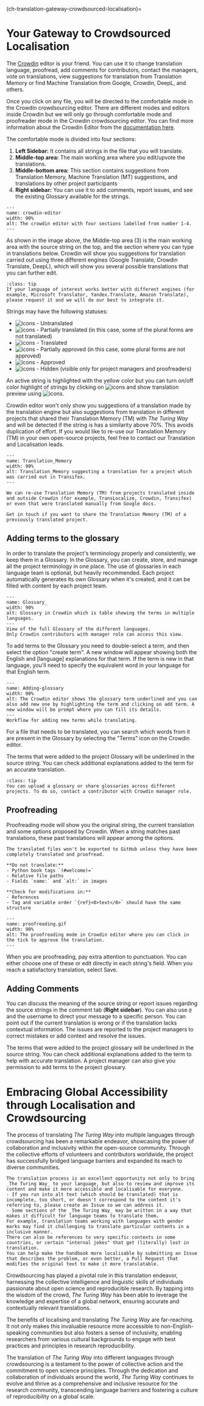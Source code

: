 (ch-translation-gateway-crowdsourced-localisation)=

# Your Gateway to Crowdsourced Localisation

The [Crowdin](https://crowdin.com/) editor is your friend.
You can use it to change translation language, proofread, add comments for contributors, contact the managers, vote on translations, view suggestions for translation from Translation Memory or find Machine Translation from Google, Crowdin, DeepL, and others.

Once you click on any file, you will be directed to the comfortable mode in the Crowdin crowdsourcing editor. 
There are different modes and editors inside Crowdin but we will only go through comfortable mode and proofreader mode in the Crowdin crowdsourcing editor.
You can find more information about the Crowdin Editor from the [documentation here](https://support.crowdin.com/enterprise/getting-started-for-translators/).

The comfortable mode is divided into four sections:
1. **Left Sidebar:** It contains all strings in the file that you will translate.
2. **Middle-top area:** The main working area where you edit/upvote the translations.
3. **Middle-bottom area:** This section contains suggestions from Translation Memory, Machine Translation (MT) suggestions, and translations by other project participants
4. **Right sidebar:** You can use it to add comments, report issues, and see the existing Glossary available for the strings.


```{figure} ../../figures/crowdin-editor.*
---
name: crowdin-editor
width: 90%
alt: The crowdin editor with four sections labelled from number 1-4.
---
```  

As shown in the image above, the Middle-top area (3) is the main working area with the source string on the top, and the section where you can type in translations below. 
Crowdin will show you suggestions for translation carried out using three different engines (Google Translate, Crowdin Translate, DeepL), which will show you several possible translations that you can further edit.

```{admonition} Add Translation Engine
:class: tip
If your language of interest works better with different engines (for example, Microsoft Translator, Yandex.Translate, Amazon Translate), please request it and we will do our best to integrate it.  
```
Strings may have the following statuses:

- ![icons](../../figures/icons/untranslated_icon.png) - Untranslated
- ![icons](../../figures/icons/partially_translated_icon.png) - Partially translated (in this case, some of the plural forms are not translated)
- ![icons](../../figures/icons/translated_icon.png) - Translated
- ![icons](../../figures/icons/partially_approved_icon.png) - Partially approved (in this case, some plural forms are not approved)
- ![icons](../../figures/icons/approved_icon.png) - Approved
- ![icons](../../figures/icons/hidden_icon.png) - Hidden (visible only for project managers and proofreaders)

An active string is highlighted with the yellow color but you can turn on/off color highlight of strings by clicking on ![icons](../../figures/icons/preview_filter.png) and show translation preview using ![icons](../../figures/icons/eye.png).

Crowdin editor won't only show you suggestions of a translation made by the translation engine but also suggestions from translation in different projects that shared their Translation Memory (TM) with _The Turing Way_ and will be detected if the string is has a similarity above 70%.
This avoids duplication of effort.
If you would like to re-use our Translation Memory (TM) in your own open-source projects, feel free to contact our Translation and Localisation leads.  

```{figure} ../../figures/translation-memory.*
---
name: Translation_Memory
width: 90%
alt: Translation_Memory suggesting a translation for a project which was carried out in Transifex.
---
```  

```{important}
We can re-use Translation Memory (TM) from projects translated inside and outside Crowdin (for example, TransLocalize, Crowdin, Transifex) or even that were translated manually from Google docs.

Get in touch if you want to share the Translation Memory (TM) of a previously translated project.
```

## Adding terms to the glossary

In order to translate the project's terminology properly and consistently, we keep them in a Glossary.
In the Glossary, you can create, store, and manage all the project terminology in one place. 
The use of glossaries in each language team is optional, but heavily recommended. Each project automatically generates its own Glossary when it's created, and it can be filled with content by each project team. 

```{figure} ../../figures/Glossary.*
---
name: Glossary_
width: 90%
alt: Glossary in Crowdin which is table showing the terms in multiple languages.
---
View of the full Glossary of the different languages. 
Only Crowdin contributors with manager role can access this view.
```  


To add terms to the Glossary you need to double-select a term, and then select the option "create term". 
A new window will appear showing both the English and [language] explanations for that term. 
If the term is new in that language, you'll need to specify the equivalent word in your language for that English term.

```{figure} ../../figures/adding-glossary.*
---
name: Adding-glossary
width: 90%
alt: The Crowdin editor shows the glossary term underlined and you can also add new one by highlighting the term and clicking on add term. A new window will be prompt where you can fill its details.
---
Workflow for adding new terms while translating.
```

For a file that needs to be translated, you can search which words from it are present in the Glossary by selecting the "Terms" icon on the Crowdin editor.

The terms that were added to the project Glossary will be underlined in the source string.
You can check additional explanations added to the term for an accurate translation.


```{admonition} Tip
:class: tip
You can upload a glossary or share glossaries across different projects. To do so, contact a contributor with Crowdin manager role.
```

## Proofreading

Proofreading mode will show you the original string, the current translation and some options proposed by Crowdin.
When a string matches past translations, these past translations will appear among the options.

```{warning}
The translated files won't be exported to GitHub unless they have been completely translated and proofread.

**Do not translate:**
- Python book tags `(#welcome)=`
- Relative file paths
- Fields `name:` and `alt:` in images

**Check for modifications in:**
- References
- Tag and variable order `{ref}<0>text</0>` should have the same structure
```

```{figure} ../../figures/proofreading.gif
---
name: proofreading.gif
width: 90%
alt: The proofreading mode in Crowdin editor where you can click in the tick to approve the translation.
---
```  

When you are proofreading, pay extra attention to punctuation. 
You can either choose one of these or edit directly in each string's field. 
When you reach a satisfactory translation, select Save.


## Adding Comments

You can discuss the meaning of the source string or report issues regarding the source strings in the comment tab (**Right sidebar**). 
You can also use `@` and the username to direct your message to a specific person. 
You can point out if the current translation is wrong or if the translation lacks contextual information.
The issues are reported to the project managers to correct mistakes or add context and resolve the issues.

The terms that were added to the project glossary will be underlined in the source string. 
You can check additional explanations added to the term to help with accurate translation.
A project manager can also give you permission to add terms to the project glossary.

# Embracing Global Accessibility through Localisation and Crowdsourcing

The process of translating _The Turing Way_ into multiple languages through crowdsourcing has been a remarkable endeavor, showcasing the power of collaboration and inclusivity within the open-source community.
Through the collective efforts of volunteers and contributors worldwide, the project has successfully bridged language barriers and expanded its reach to diverse communities.

```{important}
The translation process is an excellent opportunity not only to bring _The Turing Way_ to your language, but also to review and improve its content and make it more accessible and localisable for everyone. 
- If you run into alt text (which should be translated) that is incomplete, too short, or doesn't correspond to the content it's referring to, please create an Issue so we can address it.
- Some sections of the _The Turing Way_ may be written in a way that makes it difficult for language teams to translate them.
For example, translation teams working with languages with gender marks may find it challenging to translate particular contents in a inclusive manner.
There can also be references to very specific contexts in some countries, or certain "internal jokes" that get (literally) lost in translation.
You can help make the handbook more localisable by submitting an Issue that describes the problem, or even better, a Pull Request that modifies the original text to make it more translatable.
```

Crowdsourcing has played a pivotal role in this translation endeavor, harnessing the collective intelligence and linguistic skills of individuals passionate about open science and reproducible research. 
By tapping into the wisdom of the crowd, _The Turing Way_ has been able to leverage the knowledge and expertise of a global network, ensuring accurate and contextually relevant translations.

The benefits of localising and translating _The Turing Way_ are far-reaching.
It not only makes this invaluable resource more accessible to non-English-speaking communities but also fosters a sense of inclusivity, enabling researchers from various cultural backgrounds to engage with best practices and principles in research reproducibility.

The translation of _The Turing Way_ into different languages through crowdsourcing is a testament to the power of collective action and the commitment to open science principles. 
Through the dedication and collaboration of individuals around the world, _The Turing Way_ continues to evolve and thrive as a comprehensive and inclusive resource for the research community, transcending language barriers and fostering a culture of reproducibility on a global scale.
